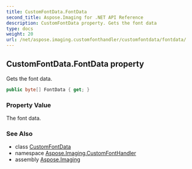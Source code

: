 ```yaml
---
title: CustomFontData.FontData
second_title: Aspose.Imaging for .NET API Reference
description: CustomFontData property. Gets the font data
type: docs
weight: 20
url: /net/aspose.imaging.customfonthandler/customfontdata/fontdata/
---
```

## CustomFontData.FontData property

Gets the font data.

```csharp
public byte[] FontData { get; }
```

### Property Value

The font data.

### See Also

* class [CustomFontData](../)
* namespace [Aspose.Imaging.CustomFontHandler](../../customfontdata/)
* assembly [Aspose.Imaging](../../../)


